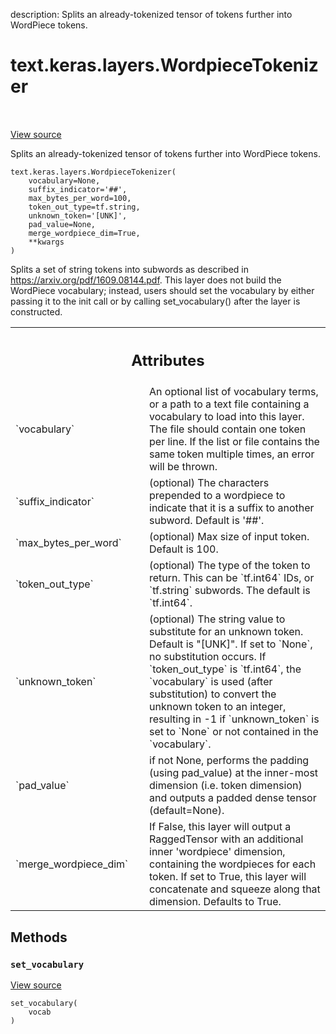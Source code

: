 description: Splits an already-tokenized tensor of tokens further into WordPiece
tokens.

<div itemscope itemtype="http://developers.google.com/ReferenceObject">
<meta itemprop="name" content="text.keras.layers.WordpieceTokenizer" />
<meta itemprop="path" content="Stable" />
<meta itemprop="property" content="__init__"/>
<meta itemprop="property" content="__new__"/>
<meta itemprop="property" content="set_vocabulary"/>
</div>

# text.keras.layers.WordpieceTokenizer

<!-- Insert buttons and diff -->

<table class="tfo-notebook-buttons tfo-api nocontent" align="left">

</table>

<a target="_blank" href="https://github.com/tensorflow/text/tree/master/tensorflow_text/python/keras/layers/tokenization_layers.py">View
source</a>

Splits an already-tokenized tensor of tokens further into WordPiece tokens.

<pre class="devsite-click-to-copy prettyprint lang-py tfo-signature-link">
<code>text.keras.layers.WordpieceTokenizer(
    vocabulary=None,
    suffix_indicator=&#x27;##&#x27;,
    max_bytes_per_word=100,
    token_out_type=tf.string,
    unknown_token=&#x27;[UNK]&#x27;,
    pad_value=None,
    merge_wordpiece_dim=True,
    **kwargs
)
</code></pre>

<!-- Placeholder for "Used in" -->

Splits a set of string tokens into subwords as described in
https://arxiv.org/pdf/1609.08144.pdf. This layer does not build the WordPiece
vocabulary; instead, users should set the vocabulary by either passing it to the
init call or by calling set_vocabulary() after the layer is constructed.

<!-- Tabular view -->
 <table class="responsive fixed orange">
<colgroup><col width="214px"><col></colgroup>
<tr><th colspan="2"><h2 class="add-link">Attributes</h2></th></tr>

<tr>
<td>
`vocabulary`
</td>
<td>
An optional list of vocabulary terms, or a path to a text file
containing a vocabulary to load into this layer. The file should contain
one token per line. If the list or file contains the same token multiple
times, an error will be thrown.
</td>
</tr><tr>
<td>
`suffix_indicator`
</td>
<td>
(optional) The characters prepended to a wordpiece to
indicate that it is a suffix to another subword. Default is '##'.
</td>
</tr><tr>
<td>
`max_bytes_per_word`
</td>
<td>
(optional) Max size of input token. Default is 100.
</td>
</tr><tr>
<td>
`token_out_type`
</td>
<td>
(optional) The type of the token to return. This can be
`tf.int64` IDs, or `tf.string` subwords. The default is `tf.int64`.
</td>
</tr><tr>
<td>
`unknown_token`
</td>
<td>
(optional) The string value to substitute for an unknown
token. Default is "[UNK]". If set to `None`, no substitution occurs.
If `token_out_type` is `tf.int64`, the `vocabulary` is used (after
substitution) to convert the unknown token to an integer, resulting in -1
if `unknown_token` is set to `None` or not contained in the `vocabulary`.
</td>
</tr><tr>
<td>
`pad_value`
</td>
<td>
if not None, performs the padding (using pad_value) at the
inner-most dimension (i.e. token dimension) and outputs a padded dense
tensor (default=None).
</td>
</tr><tr>
<td>
`merge_wordpiece_dim`
</td>
<td>
If False, this layer will output a RaggedTensor
with an additional inner 'wordpiece' dimension, containing the wordpieces
for each token. If set to True, this layer will concatenate and squeeze
along that dimension. Defaults to True.
</td>
</tr>
</table>

## Methods

<h3 id="set_vocabulary"><code>set_vocabulary</code></h3>

<a target="_blank" href="https://github.com/tensorflow/text/tree/master/tensorflow_text/python/keras/layers/tokenization_layers.py">View
source</a>

<pre class="devsite-click-to-copy prettyprint lang-py tfo-signature-link">
<code>set_vocabulary(
    vocab
)
</code></pre>
